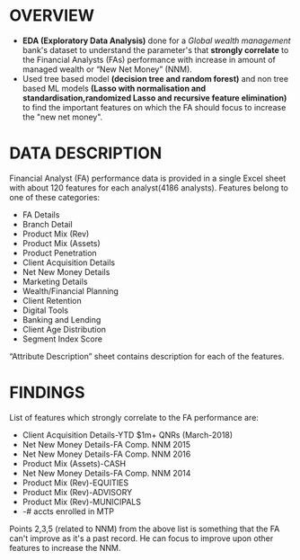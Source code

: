 # OVERVIEW
  - **EDA (Exploratory Data Analysis)** done for a *Global wealth management* bank's dataset to understand the parameter's that **strongly correlate** to the Financial Analysts (FAs) performance with increase in amount of managed wealth or “New Net Money” (NNM).
  - Used tree based model **(decision tree and random forest)** and non tree based ML models **(Lasso with normalisation and standardisation,randomized Lasso and recursive feature elimination)**  to find the important features on which the FA should focus to increase the "new net money".
 
# DATA DESCRIPTION
Financial Analyst (FA) performance data is provided in a single Excel sheet with about 120 features for each analyst(4186 analysts). Features belong to one of these categories:

  - FA Details 
  - Branch Detail
  - Product Mix (Rev)
  - Product Mix (Assets)
  - Product Penetration
  - Client Acquisition Details
  - Net New Money Details
  - Marketing Details
  - Wealth/Financial Planning
  - Client Retention
  - Digital Tools
  - Banking and Lending
  - Client Age Distribution
  - Segment Index Score
  
“Attribute Description” sheet contains description for each of the features.

# FINDINGS
List of features which strongly correlate to the FA performance are:
  - Client Acquisition Details-YTD $1m+ QNRs (March-2018)
  - Net New Money Details-FA Comp. NNM 2015
  - Net New Money Details-FA Comp. NNM 2016
  - Product Mix (Assets)-CASH 
  - Net New Money Details-FA Comp. NNM 2014
  - Product Mix (Rev)-EQUITIES
  - Product Mix (Rev)-ADVISORY
  - Product Mix (Rev)-MUNICIPALS
  - -# accts enrolled in MTP

Points 2,3,5 (related to NNM) from the above list is something that the FA can't improve as it's a past record. He can focus to improve upon other features to increase the NNM.
